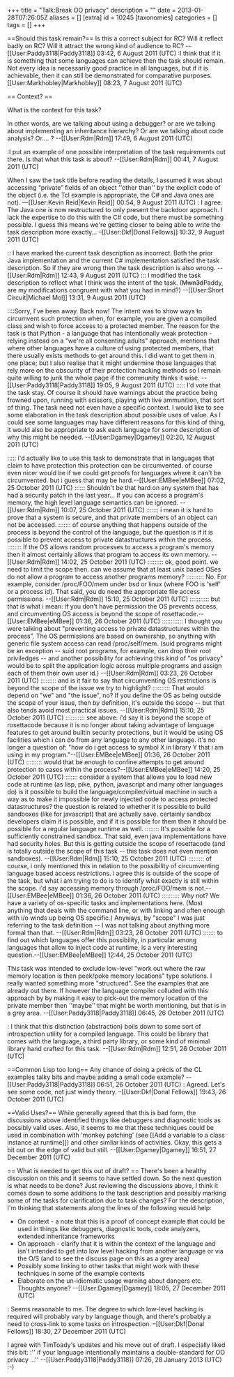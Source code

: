 +++
title = "Talk:Break OO privacy"
description = ""
date = 2013-01-28T07:26:05Z
aliases = []
[extra]
id = 10245
[taxonomies]
categories = []
tags = []
+++

==Should this task remain?==
Is this a correct subject for RC? Will it reflect badly on RC? Will it attract the wrong kind of audience to RC? --[[User:Paddy3118|Paddy3118]] 03:42, 6 August 2011 (UTC)
:I think that if it is something that some languages can achieve then the task should remain. Not every idea is necessarily good practice in all languages, but if it is achievable, then it can still be demonstrated for comparative purposes. [[User:Markhobley|Markhobley]] 08:23, 7 August 2011 (UTC)

== Context? ==

What is the context for this task?

In other words, are we talking about using a debugger? or are we talking about implementing an inheritance hierarchy?  Or are we talking about code analysis?   Or.... ? --[[User:Rdm|Rdm]] 17:49, 6 August 2011 (UTC)

:I put an example of one possible interpretation of the task requirements out there.  Is that what this task is about? --[[User:Rdm|Rdm]] 00:41, 7 August 2011 (UTC)

When I saw the task title before reading the details, I assumed it was about accessing “private” fields of an object ''other than'' by the explicit code of the object (i.e. the Tcl example is appropriate, the C# and Java ones are not). —[[User:Kevin Reid|Kevin Reid]] 00:54, 9 August 2011 (UTC)
: I agree. The Java one is now restructured to only present the backdoor approach. I lack the expertise to do this with the C# code, but there must be something possible. I guess this means we're getting closer to being able to write the task description more exactly… –[[User:Dkf|Donal Fellows]] 10:32, 9 August 2011 (UTC)

:: I have marked the current task description as incorrect.  Both the prior Java implementation and the current C# implementation satisfied the task description.  So if they are wrong then the task description is also wrong. --[[User:Rdm|Rdm]] 12:43, 9 August 2011 (UTC)
::: I modified the task description to reflect what I think was the intent of the task. (<s>Mwn3d</s>Paddy, are my modifications congruent with what you had in mind?) --[[User:Short Circuit|Michael Mol]] 13:31, 9 August 2011 (UTC)

::::Sorry, I've been away. Back now! 
The intent was to show ways to circumvent such protection when, for example, you are given a compiled class and wish to force access to a protected member. The reason for the task is that Python - a language that has intentionally weak protection - relying instead on a "we're all consenting adults" approach, mentions that where other languages have a culture of using protected members, that there usually exists methods to get around this. I did want to get them in one place; but I also realise that it might undermine those languages that rely more on the obscurity of their protection hacking methods so I remain quite willing to junk the whole page if the community thinks it wise. --[[User:Paddy3118|Paddy3118]] 19:05, 9 August 2011 (UTC)
::::: I'd vote that the task stay.  Of course it should have warnings about the practice being frowned upon, running with scissors, playing with live ammunition, that sort of thing.  The task need not even have a specific context.  I would like to see some elaboration in the task description about possible uses of value.  As I could see some languages may have different reasons for this kind of thing, it would also be appropriate to ask each language for some description of why this might be needed.  --[[User:Dgamey|Dgamey]] 02:20, 12 August 2011 (UTC)

::::: i'd actually like to use this task to demonstrate that in languages that claim to have protection this protection can be circumvented. of course even nicer would be if we could get proofs for languages where it can't be circumvented. but i guess that may be hard.--[[User:EMBee|eMBee]] 07:02, 25 October 2011 (UTC)
:::::: Shouldn't be that hard on any system that has had a security patch in the last year...  If you can access a program's memory, the high level language semantics can be ignored.  --[[User:Rdm|Rdm]] 10:07, 25 October 2011 (UTC)
::::::: i mean it is hard to prove that a system is secure, and that private members of an object can not be accessed.
::::::: of course anything that happens outside of the process is beyond the control of the language, but the question is if it is possible to prevent access to private datastructures within the process. 
:::::::: If the OS allows random processes to access a program's memory then it almost certainly allows that program to access its own memory.  --[[User:Rdm|Rdm]] 14:02, 25 October 2011 (UTC)
::::::::: ok, good point. we need to limit the scope then. can we assume that at least unix based OSes do not allow a program to access another programs memory? 
:::::::::: No. For example, consider /proc/FOO/mem under bsd or linux (where FOO is 'self' or a process id).  That said, you do need the appropriate file access permissions.  --[[User:Rdm|Rdm]] 15:10, 25 October 2011 (UTC)
::::::::::: but that is what i mean: if you don't have permission the OS prevents access, and circumventing OS access is beyond the scope of rosettacode.--[[User:EMBee|eMBee]] 01:36, 26 October 2011 (UTC)
:::::::::::: I thought you were talking about "preventing access to private datastructures within the process".  The OS permissions are based on ownership, so anything with generic file system access can read /proc/self/mem.  (suid programs might be an exception -- suid root programs, for example, can drop their root priviledges -- and another possibility for achieving this kind of "os privacy" would be to split the application logic across multiple programs and assign each of them their own user id.) --[[User:Rdm|Rdm]] 03:23, 26 October 2011 (UTC)
::::::::: and is it fair to say that circumventing OS restrictions is beyond the scope of the issue we try to highlight? 
:::::::::: That would depend on "we" and "the issue", no?  If you define the OS as being outside the scope of your issue, then by definition, it's outside the scope -- but that also tends avoid most practical issues. --[[User:Rdm|Rdm]] 15:10, 25 October 2011 (UTC)
::::::::::: see above: i'd say it is beyond the scope of rosettacode because it is no longer about taking advantage of language features to get around builtin security protections, but it would be using OS facilities which i can do from any language to any other language. it's no longer a question of: "how do i get access to symbol X in library Y that i am using in my program."--[[User:EMBee|eMBee]] 01:36, 26 October 2011 (UTC)
::::::::: would that be enough to confine attempts to get around protection to cases within the process?--[[User:EMBee|eMBee]] 14:20, 25 October 2011 (UTC)
::::::: consider a system that allows you to load new code at runtime (as lisp, pike, python, javascript and many other languages do) is it possible to build the language/compiler/virtual machine in such a way as to make it impossible for newly injected code to access protected datastructures? the question is related to whether it is possible to build sandboxes (like for javascript) that are actually save. certainly sandbox developers claim it is possible, and if it is possible for them then it should be possible for a regular language runtime as well.
:::::::: It's possible for a sufficiently constrained sandbox.  That said, even java implementations have had security holes.  But this is getting outside the scope of rosettacode (and is totally outside the scope of this task -- this task does not even mention sandboxes).  --[[User:Rdm|Rdm]] 15:10, 25 October 2011 (UTC)
::::::::: of course, i only mentioned this in relation to the possibility of circumventing language based access restrictions. i agree this is outside of the scope of the task, but what i am trying to do is to identify what exactly is still within the scope. i'd say accessing memory through /proc/FOO/mem is not.--[[User:EMBee|eMBee]] 01:36, 26 October 2011 (UTC)
:::::::::: Why not?  We have a variety of os-specific tasks and implementations here.  (Most anything that deals with the command line, or with linking and often enough with i/o winds up being OS specific.)  Anyways, by "scope" I was just referring to the task definition -- I was not talking about anything more formal than that.  --[[User:Rdm|Rdm]] 03:23, 26 October 2011 (UTC)
::::::: to find out which languages offer this possibility, in particular among languages that allow to inject code at runtime, is a very interesting question.--[[User:EMBee|eMBee]] 12:44, 25 October 2011 (UTC)

This task was intended to exclude low-level "work out where the raw memory location is then peek/poke memory locations" type solutions. I really wanted something more "structured". See the examples that are already out there. If however the language compiler colluded with this approach by by making it easy to pick-out the memory location of the private member then ''maybe'' that might be worth mentioning, but that is in a grey area. --[[User:Paddy3118|Paddy3118]] 06:45, 26 October 2011 (UTC)

: I think that this distinction (abstraction) boils down to some sort of introspection utility for a compiled language.  This could be library that comes with the language, a third party library, or some kind of minimal library hand crafted for this task.  --[[User:Rdm|Rdm]] 12:51, 26 October 2011 (UTC)

==Common Lisp too long==
Any chance of doing a précis of the CL examples talky bits and maybe adding a small code example? --[[User:Paddy3118|Paddy3118]] 06:51, 26 October 2011 (UTC)
: Agreed. Let's see some code, not just windy theory. –[[User:Dkf|Donal Fellows]] 19:43, 26 October 2011 (UTC)

==Valid Uses?==
While generally agreed that this is bad form, the discussions above identified things like debuggers and diagnostic tools as possibly valid uses.  Also, it seems to me that these techniques could be used in combination with 'monkey patching' (see [[Add a variable to a class instance at runtime]]) and other similar kinds of activities.  Okay, this gets a bit out on the edge of valid but still. --[[User:Dgamey|Dgamey]] 16:51, 27 December 2011 (UTC)

== What is needed to get this out of draft? ==
There's been a healthy discussion on this and it seems to have settled down. So the next question is what needs to be done?
Just reviewing the discussions above, I think it comes down to some additions to the task description and possibly marking some of the tasks for clarification due to task changes?  For the description, I'm thinking that statements along the lines of the following would help:
* On context - a note that this is a proof of concept example that could be used in things like debuggers, diagnostic tools, code analyzers, extended inheritance frameworks
* On approach - clarify that it is within the context of the language and isn't intended to get into low level hacking from another language or via the O/S (and to see the discuss page on this as a grey area)
* Possibly some linking to other tasks that might work with these techniques in some of the example contexts
* Elaborate on the un-idiomatic usage warning about dangers etc.
Thoughts anyone? --[[User:Dgamey|Dgamey]] 18:05, 27 December 2011 (UTC)

: Seems reasonable to me. The degree to which low-level hacking is required will probably vary by language though, and there's probably a need to cross-link to some tasks on introspection. –[[User:Dkf|Donal Fellows]] 18:30, 27 December 2011 (UTC)

I agree with TimToady's updates and his move out of draft.
I especially liked this bit:
:'' if your language intentionally maintains a double-standard for OO privacy ...''
--[[User:Paddy3118|Paddy3118]] 07:26, 28 January 2013 (UTC)
:-)
